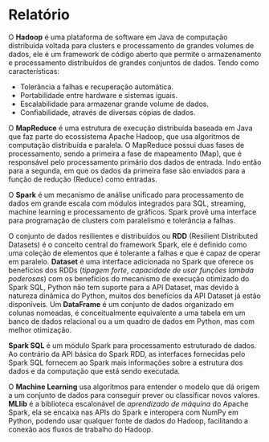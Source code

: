 # Relatório

O **Hadoop** é uma plataforma de software em Java de computação distribuída voltada para clusters e processamento de grandes volumes de dados, ele é um framework de código aberto que permite o armazenamento e processamento distribuídos de grandes conjuntos de dados. Tendo como características:

- Tolerância a falhas e recuperação automática.
- Portabilidade entre hardware e sistemas iguais.
- Escalabilidade para armazenar grande volume de dados.
- Confiabilidade, através de diversas cópias de dados.

O **MapReduce** é uma estrutura de execução distribuída baseada em Java que faz parte do ecossistema Apache Hadoop,  que usa algoritmos de computação distribuída e paralela. O MapReduce possui duas fases de processamento, sendo a primeira a fase de mapeamento (Map), que é responsável pelo processamento primário dos dados de entrada. Indo então para a segunda, em que os dados da primeira fase são enviados para a função de redução (Reduce) como entradas.

O **Spark** é um mecanismo de análise unificado para processamento de dados em grande escala com módulos integrados para SQL, streaming, machine learning e processamento de gráficos. Spark provê uma interface para programação de clusters com paralelismo e tolerância a falhas.

O conjunto de dados resilientes e distribuídos ou **RDD** (Resilient Distributed Datasets) é o conceito central do framework Spark, ele é definido como uma coleção de elementos que é tolerante a falhas e que é capaz de operar em paralelo. **Dataset** é uma interface adicionada no Spark que oferece os benefícios dos RDDs (*tipagem forte*, *capacidade de usar funções lambda poderosas*) com os benefícios do mecanismo de execução otimizado do Spark SQL, Python não tem suporte para a API Dataset, mas devido à natureza dinâmica do Python, muitos dos benefícios da API Dataset já estão disponíveis. Um **DataFrame** é um conjunto de dados organizado em colunas nomeadas, é conceitualmente equivalente a uma tabela em um banco de dados relacional ou a um quadro de dados em Python, mas com melhor otimização.

**Spark SQL** é um módulo Spark para processamento estruturado de dados. Ao contrário da API básica do Spark RDD, as interfaces fornecidas pelo Spark SQL fornecem ao Spark mais informações sobre a estrutura dos dados e da computação que está sendo executada.

O **Machine Learning** usa algoritmos para entender o modelo que dá origem a um conjunto de dados para conseguir prever ou classificar novos valores. **MLlib** é a biblioteca escalonável de *aprendizado de máquina* do Apache Spark, ela se encaixa nas APIs do Spark e interopera com NumPy em Python, podendo usar qualquer fonte de dados do Hadoop, facilitando a conexão aos fluxos de trabalho do Hadoop.